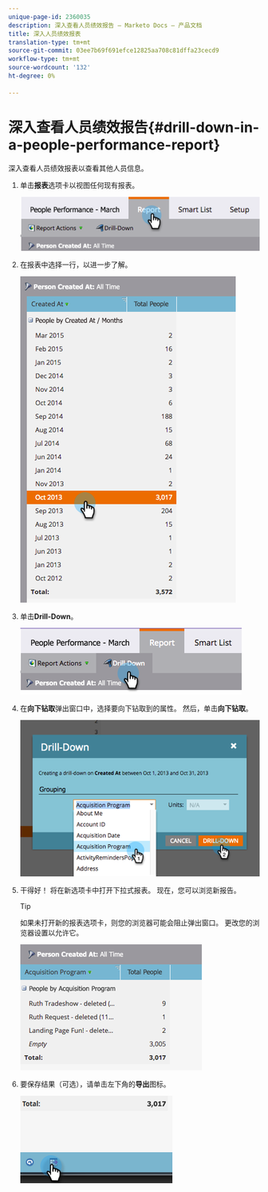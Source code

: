 ```yaml
---
unique-page-id: 2360035
description: 深入查看人员绩效报告 — Marketo Docs — 产品文档
title: 深入人员绩效报表
translation-type: tm+mt
source-git-commit: 03ee7b69f691efce12825aa708c81dffa23cecd9
workflow-type: tm+mt
source-wordcount: '132'
ht-degree: 0%

---
```



# 深入查看人员绩效报告{#drill-down-in-a-people-performance-report}

深入查看人员绩效报表以查看其他人员信息。

1. 单击&#x200B;**报表**&#x200B;选项卡以视图任何现有报表。

   ![](assets/one.png)

1. 在报表中选择一行，以进一步了解。

   ![](assets/two.png)

1. 单击&#x200B;**Drill-Down**。

   ![](assets/three.png)

1. 在&#x200B;**向下钻取**&#x200B;弹出窗口中，选择要向下钻取到的属性。 然后，单击&#x200B;**向下钻取**。

   ![](assets/four.png)

1. 干得好！ 将在新选项卡中打开下拉式报表。 现在，您可以浏览新报告。

   >[!TIP]
   >
   >如果未打开新的报表选项卡，则您的浏览器可能会阻止弹出窗口。 更改您的浏览器设置以允许它。

   ![](assets/five.png)

1. 要保存结果（可选），请单击左下角的&#x200B;**导出**&#x200B;图标。

   ![](assets/six.png)
